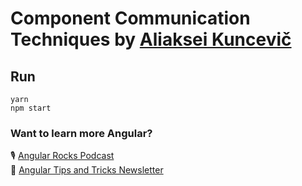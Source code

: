 # Component Communication Techniques by [Aliaksei Kuncevič](https://twitter.com/kuncevic)

## Run

`yarn`  
`npm start`

### Want to learn more Angular?

🎙 [Angular Rocks Podcast](https://angularrocks.com/subscribe)  
🚀 [Angular Tips and Tricks Newsletter](https://kuncevic.dev/daily)
